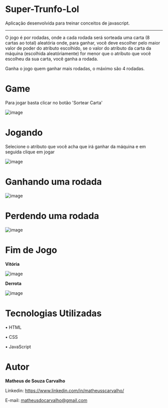 # Super-Trunfo-Lol

Aplicação desenvolvida para treinar conceitos de javascript.

<hr>

O jogo é por rodadas, onde a cada rodada será sorteada uma carta (8 cartas ao total) aleatória onde, para ganhar, você deve escolher pelo maior valor de poder do atributo escolhido, se o valor do atributo da carta da máquina (escolhida aleatóriamente) for menor que o atributo que você escolheu da sua carta, você ganha a rodada.

Ganha o jogo quem ganhar mais rodadas, o máximo são 4 rodadas.

# Game 

Para jogar basta clicar no botão 'Sortear Carta'

![image](https://user-images.githubusercontent.com/73304785/228666692-947b2a2b-7baa-4d2c-a288-7b1138f21165.png)


# Jogando

Selecione o atributo que você acha que irá ganhar da máquina e em seguida clique em jogar

![image](https://user-images.githubusercontent.com/73304785/228668324-640af681-ac76-41f0-83cf-1ccc6ef77c9e.png)

# Ganhando uma rodada

![image](https://user-images.githubusercontent.com/73304785/228668654-dc9a1268-49b5-4967-bbe8-2d328b3d6a95.png)


# Perdendo uma rodada

![image](https://user-images.githubusercontent.com/73304785/228668855-fe901392-4630-40d3-8da9-aed3ef78cd00.png)

# Fim de Jogo

<b>Vitória</b>

![image](https://user-images.githubusercontent.com/73304785/228669358-02736c42-26e7-43a8-9486-94f650f0e72d.png)

<b>Derrota</b>

![image](https://user-images.githubusercontent.com/73304785/228669517-fd1189ae-2f65-46d8-8cc5-e3cab398b9f9.png)


# Tecnologias Utilizadas

• HTML

• CSS

• JavaScript

# Autor

<b>Matheus de Souza Carvalho</b>


Linkedin: 
https://www.linkedin.com/in/matheusscarvalho/


E-mail:
matheusdocarvalho@gmail.com







